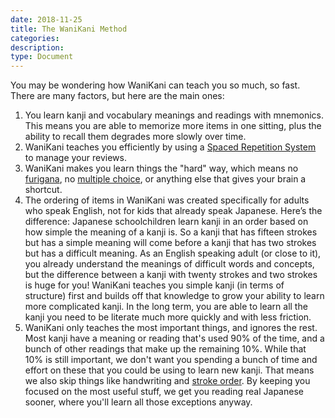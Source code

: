 ```yaml
---
date: 2018-11-25
title: The WaniKani Method
categories:
description:
type: Document
---
```

You may be wondering how WaniKani can teach you so much, so fast. There are many factors, but here are the main ones:

1. You learn kanji and vocabulary meanings and readings with mnemonics. This means you are able to memorize more items in one sitting, plus the ability to recall them degrades more slowly over time.
2. WaniKani teaches you efficiently by using a [Spaced Repetition System](x) to manage your reviews.
3. WaniKani makes you learn things the "hard" way, which means no [furigana](x), no [multiple choice](x), or anything else that gives your brain a shortcut.
4. The ordering of items in WaniKani was created specifically for adults who speak English, not for kids that already speak Japanese. Here’s the difference: Japanese schoolchildren learn kanji in an order based on how simple the meaning of a kanji is. So a kanji that has fifteen strokes but has a simple meaning will come before a kanji that has two strokes but has a difficult meaning. As an English speaking adult (or close to it), you already understand the meanings of difficult words and concepts, but the difference between a kanji with twenty strokes and two strokes is huge for you! WaniKani teaches you simple kanji (in terms of structure) first and builds off that knowledge to grow your ability to learn more complicated kanji. In the long term, you are able to learn all the kanji you need to be literate much more quickly and with less friction.
5. WaniKani only teaches the most important things, and ignores the rest. Most kanji have a meaning or reading that's used 90% of the time, and a bunch of other readings that make up the remaining 10%. While that 10% is still important, we don't want you spending a bunch of time and effort on these that you could be using to learn new kanji. That means we also skip things like handwriting and [stroke order](x). By keeping you focused on the most useful stuff, we get you reading real Japanese sooner, where you'll learn all those exceptions anyway.
